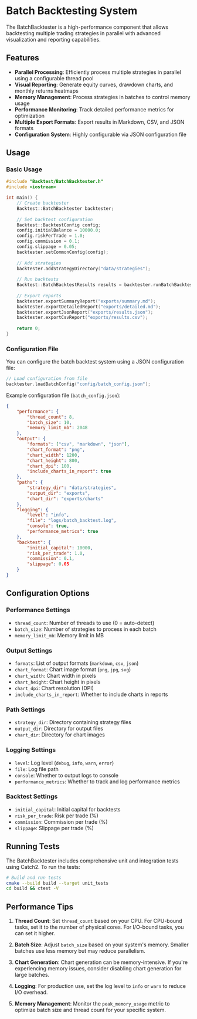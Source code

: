 # Batch Backtesting System

The BatchBacktester is a high-performance component that allows backtesting multiple trading strategies in parallel with advanced visualization and reporting capabilities.

## Features

- **Parallel Processing**: Efficiently process multiple strategies in parallel using a configurable thread pool
- **Visual Reporting**: Generate equity curves, drawdown charts, and monthly returns heatmaps
- **Memory Management**: Process strategies in batches to control memory usage
- **Performance Monitoring**: Track detailed performance metrics for optimization
- **Multiple Export Formats**: Export results in Markdown, CSV, and JSON formats
- **Configuration System**: Highly configurable via JSON configuration file

## Usage

### Basic Usage

```cpp
#include "Backtest/BatchBacktester.h"
#include <iostream>

int main() {
    // Create backtester
    Backtest::BatchBacktester backtester;
    
    // Set backtest configuration
    Backtest::BacktestConfig config;
    config.initialBalance = 10000.0;
    config.riskPerTrade = 1.0;
    config.commission = 0.1;
    config.slippage = 0.05;
    backtester.setCommonConfig(config);
    
    // Add strategies
    backtester.addStrategyDirectory("data/strategies");
    
    // Run backtests
    Backtest::BatchBacktestResults results = backtester.runBatchBacktest();
    
    // Export reports
    backtester.exportSummaryReport("exports/summary.md");
    backtester.exportDetailedReport("exports/detailed.md");
    backtester.exportJsonReport("exports/results.json");
    backtester.exportCsvReport("exports/results.csv");
    
    return 0;
}
```

### Configuration File

You can configure the batch backtest system using a JSON configuration file:

```cpp
// Load configuration from file
backtester.loadBatchConfig("config/batch_config.json");
```

Example configuration file (`batch_config.json`):

```json
{
    "performance": {
        "thread_count": 8,
        "batch_size": 10,
        "memory_limit_mb": 2048
    },
    "output": {
        "formats": ["csv", "markdown", "json"],
        "chart_format": "png",
        "chart_width": 1200,
        "chart_height": 800,
        "chart_dpi": 100,
        "include_charts_in_report": true
    },
    "paths": {
        "strategy_dir": "data/strategies",
        "output_dir": "exports",
        "chart_dir": "exports/charts"
    },
    "logging": {
        "level": "info",
        "file": "logs/batch_backtest.log",
        "console": true,
        "performance_metrics": true
    },
    "backtest": {
        "initial_capital": 10000,
        "risk_per_trade": 1.0,
        "commission": 0.1,
        "slippage": 0.05
    }
}
```

## Configuration Options

### Performance Settings

- `thread_count`: Number of threads to use (0 = auto-detect)
- `batch_size`: Number of strategies to process in each batch
- `memory_limit_mb`: Memory limit in MB

### Output Settings

- `formats`: List of output formats (`markdown`, `csv`, `json`)
- `chart_format`: Chart image format (`png`, `jpg`, `svg`)
- `chart_width`: Chart width in pixels
- `chart_height`: Chart height in pixels
- `chart_dpi`: Chart resolution (DPI)
- `include_charts_in_report`: Whether to include charts in reports

### Path Settings

- `strategy_dir`: Directory containing strategy files
- `output_dir`: Directory for output files
- `chart_dir`: Directory for chart images

### Logging Settings

- `level`: Log level (`debug`, `info`, `warn`, `error`)
- `file`: Log file path
- `console`: Whether to output logs to console
- `performance_metrics`: Whether to track and log performance metrics

### Backtest Settings

- `initial_capital`: Initial capital for backtests
- `risk_per_trade`: Risk per trade (%)
- `commission`: Commission per trade (%)
- `slippage`: Slippage per trade (%)

## Running Tests

The BatchBacktester includes comprehensive unit and integration tests using Catch2. To run the tests:

```bash
# Build and run tests
cmake --build build --target unit_tests
cd build && ctest -V
```

## Performance Tips

1. **Thread Count**: Set `thread_count` based on your CPU. For CPU-bound tasks, set it to the number of physical cores. For I/O-bound tasks, you can set it higher.

2. **Batch Size**: Adjust `batch_size` based on your system's memory. Smaller batches use less memory but may reduce parallelism.

3. **Chart Generation**: Chart generation can be memory-intensive. If you're experiencing memory issues, consider disabling chart generation for large batches.

4. **Logging**: For production use, set the log level to `info` or `warn` to reduce I/O overhead.

5. **Memory Management**: Monitor the `peak_memory_usage` metric to optimize batch size and thread count for your specific system. 